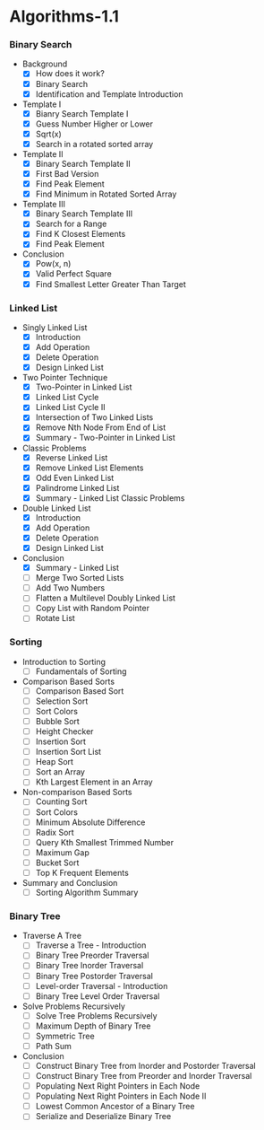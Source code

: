 # Algorithms-1.1

### Binary Search

* Background
    - [x] How does it work?
    - [x] Binary Search
    - [x] Identification and Template Introduction
    
* Template I
    - [x] Bianry Search Template I
    - [x] Guess Number Higher or Lower
    - [x] Sqrt(x)
    - [x] Search in a rotated sorted array

* Template II
    - [x] Binary Search Template II
    - [x] First Bad Version
    - [x] Find Peak Element
    - [x] Find Minimum in Rotated Sorted Array

* Template III
  - [x] Binary Search Template III
  - [x] Search for a Range
  - [x] Find K Closest Elements
  - [x] Find Peak Element

* Conclusion
  - [x] Pow(x, n)
  - [x] Valid Perfect Square
  - [x] Find Smallest Letter Greater Than Target

### Linked List

* Singly Linked List
  - [x] Introduction
  - [x] Add Operation
  - [x] Delete Operation
  - [x] Design Linked List

* Two Pointer Technique
  - [x] Two-Pointer in Linked List
  - [x] Linked List Cycle
  - [x] Linked List Cycle II
  - [x] Intersection of Two Linked Lists
  - [x] Remove Nth Node From End of List
  - [x] Summary - Two-Pointer in Linked List

* Classic Problems
  - [x] Reverse Linked List
  - [x] Remove Linked List Elements
  - [x] Odd Even Linked List
  - [x] Palindrome Linked List
  - [x] Summary - Linked List Classic Problems

* Double Linked List
  - [x] Introduction
  - [x] Add Operation
  - [x] Delete Operation
  - [x] Design Linked List

* Conclusion
  - [x] Summary - Linked List
  - [ ] Merge Two Sorted Lists
  - [ ] Add Two Numbers
  - [ ] Flatten a Multilevel Doubly Linked List
  - [ ] Copy List with Random Pointer
  - [ ] Rotate List

### Sorting

* Introduction to Sorting
  - [ ] Fundamentals of Sorting

* Comparison Based Sorts
  - [ ] Comparison Based Sort
  - [ ] Selection Sort
  - [ ] Sort Colors
  - [ ] Bubble Sort
  - [ ] Height Checker
  - [ ] Insertion Sort
  - [ ] Insertion Sort List
  - [ ] Heap Sort
  - [ ] Sort an Array
  - [ ] Kth Largest Element in an Array

* Non-comparison Based Sorts
  - [ ] Counting Sort
  - [ ] Sort Colors
  - [ ] Minimum Absolute Difference
  - [ ] Radix Sort
  - [ ] Query Kth Smallest Trimmed Number
  - [ ] Maximum Gap
  - [ ] Bucket Sort
  - [ ] Top K Frequent Elements

* Summary and Conclusion
  - [ ] Sorting Algorithm Summary

### Binary Tree

* Traverse A Tree
  - [ ] Traverse a Tree - Introduction
  - [ ] Binary Tree Preorder Traversal
  - [ ] Binary Tree Inorder Traversal
  - [ ] Binary Tree Postorder Traversal
  - [ ] Level-order Traversal - Introduction
  - [ ] Binary Tree Level Order Traversal

* Solve Problems Recursively
  - [ ] Solve Tree Problems Recursively
  - [ ] Maximum Depth of Binary Tree
  - [ ] Symmetric Tree
  - [ ] Path Sum

* Conclusion
  - [ ] Construct Binary Tree from Inorder and Postorder Traversal
  - [ ] Construct Binary Tree from Preorder and Inorder Traversal
  - [ ] Populating Next Right Pointers in Each Node
  - [ ] Populating Next Right Pointers in Each Node II
  - [ ] Lowest Common Ancestor of a Binary Tree
  - [ ] Serialize and Deserialize Binary Tree
